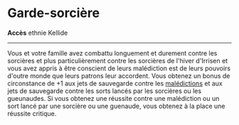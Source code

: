 # Garde-sorcière

<p><span id="ctl00_MainContent_DetailedOutput"><strong>Accès</strong> ethnie Kellide<br></span></p>
<hr>
<p>Vous et votre famille avez combattu longuement et durement contre les sorcières et plus particulièrement contre les sorcières de l'hiver d'Irrisen et vous avez appris à être conscient de leurs malédiction est de leurs pouvoirs d'outre monde que leurs patrons leur accordent. Vous obtenez un bonus de circonstance de +1 aux jets de sauvegarde contre les <a href="https://2e.aonprd.com/Traits.aspx?ID=38">malédictions</a> et aux jets de sauvegarde contre les sorts lancés par les sorcières ou les gueunaudes. Si vous obtenez une réussite contre une malédiction ou un sort lancé par une sorcière ou une guenaude, vous obtenez à la place une réussite critique.&nbsp;</p>
